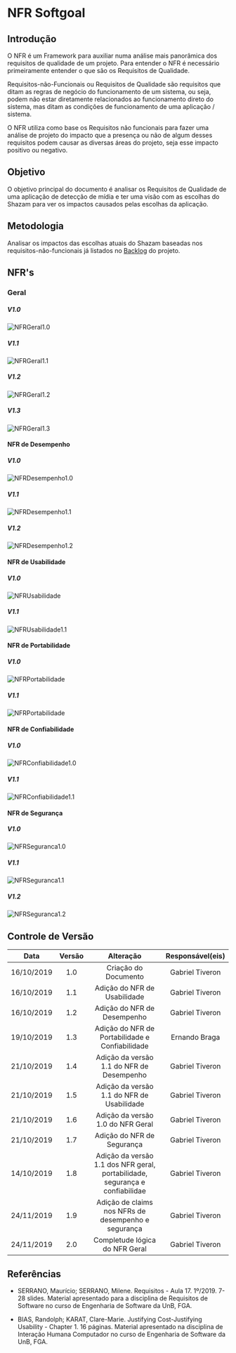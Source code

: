# NFR Softgoal

## Introdução

O NFR é um Framework para auxiliar numa análise mais panorâmica dos requisitos de qualidade de um projeto. Para entender o NFR é necessário primeiramente entender o que são os Requisitos de Qualidade.


Requisitos-não-Funcionais ou Requisitos de Qualidade são requisitos que ditam as regras de negócio do funcionamento de um sistema, ou seja, podem não estar diretamente relacionados ao funcionamento direto do sistema, mas ditam as condições de funcionamento de uma aplicação / sistema.

O NFR utiliza como base os Requisitos não funcionais para fazer uma análise de projeto do impacto que a presença ou não de algum desses requisitos podem causar as diversas áreas do projeto, seja esse impacto positivo ou negativo.

## Objetivo

O objetivo principal do documento é analisar os Requisitos de Qualidade de uma aplicação de detecção de mídia e ter uma visão com as escolhas do Shazam para ver os impactos causados pelas escolhas da aplicação.

## Metodologia

Analisar os impactos das escolhas atuais do Shazam baseadas nos requisitos-não-funcionais já listados no [Backlog](https://requisitos-de-software.github.io/2019.2-Shazam/modelagem/backlog/) do projeto.

## NFR's

### Geral
##### V1.0

![NFRGeral1.0](../imgs/NFR/NFR-Geral.png)

##### V1.1

![NFRGeral1.1](../imgs/NFR/NFR-Geral11.png)

##### V1.2

![NFRGeral1.2](../imgs/NFR/NFR-Geral3.png)

##### V1.3

![NFRGeral1.3](../imgs/NFR/NFR-Geral13.png)

#### NFR de Desempenho
##### V1.0

![NFRDesempenho1.0](https://imgur.com/kOXXyQM.png)

##### V1.1

![NFRDesempenho1.1](../imgs/NFR/NFR-desempenho.png)

##### V1.2

![NFRDesempenho1.2](../imgs/NFR/NFR-Desempenhov3.png)

#### NFR de Usabilidade 
##### V1.0

![NFRUsabilidade](https://imgur.com/L1rOFOc.png)

##### V1.1

![NFRUsabilidade1.1](../imgs/NFR/NFR-usabilidade.png)

#### NFR de Portabilidade 
##### V1.0

![NFRPortabilidade](../imgs/NFR/NFR-portabilidade.png)

##### V1.1

![NFRPortabilidade](../imgs/NFR/NFR-Portabilidade11.png)

#### NFR de Confiabilidade 
##### V1.0

![NFRConfiabilidade1.0](../imgs/NFR/NFR-confiabilidade.png)

##### V1.1

![NFRConfiabilidade1.1](../imgs/NFR/NFR-Confiabilidade11.png)

#### NFR de Segurança 
##### V1.0

![NFRSeguranca1.0](../imgs/NFR/NFR-Seguranca.png)

##### V1.1

![NFRSeguranca1.1](../imgs/NFR/NFR-Seguranca11.png)

##### V1.2

![NFRSeguranca1.2](../imgs/NFR/NFR-Segurancav3.png)

## Controle de Versão

|Data | Versão | Alteração | Responsável(eis)|
|:--:|:------:|:---------:|:---------------:|
|16/10/2019|1.0|Criação do Documento|Gabriel Tiveron|
|16/10/2019|1.1|Adição do NFR de Usabilidade|Gabriel Tiveron|
|16/10/2019|1.2|Adição do NFR de Desempenho|Gabriel Tiveron|
|19/10/2019|1.3|Adição do NFR de Portabilidade e Confiabilidade|Ernando Braga|
|21/10/2019|1.4|Adição da versão 1.1 do NFR de Desempenho| Gabriel Tiveron|
|21/10/2019|1.5|Adição da versão 1.1 do NFR de Usabilidade| Gabriel Tiveron|
|21/10/2019|1.6|Adição da versão 1.0 do NFR Geral| Gabriel Tiveron|
|21/10/2019|1.7|Adição do NFR de Segurança| Gabriel Tiveron|
|14/10/2019|1.8|Adição da versão 1.1 dos NFR geral, portabilidade, segurança e confiabilidae| Gabriel Tiveron|
|24/11/2019|1.9|Adição de claims nos NFRs de desempenho e segurança| Gabriel Tiveron|
|24/11/2019|2.0|Completude lógica do NFR Geral|Gabriel Tiveron|

## Referências

- SERRANO, Maurício; SERRANO, Milene. Requisitos - Aula 17. 1º/2019. 7-28 slides. Material apresentado para a disciplina de Requisitos de Software no curso de Engenharia de Software da UnB, FGA.

- BIAS, Randolph; KARAT, Clare-Marie. Justifying Cost-Justifying Usability - Chapter 1. 16 páginas. Material apresentado na disciplina de Interação Humana Computador no curso de Engenharia de Software da UnB, FGA.